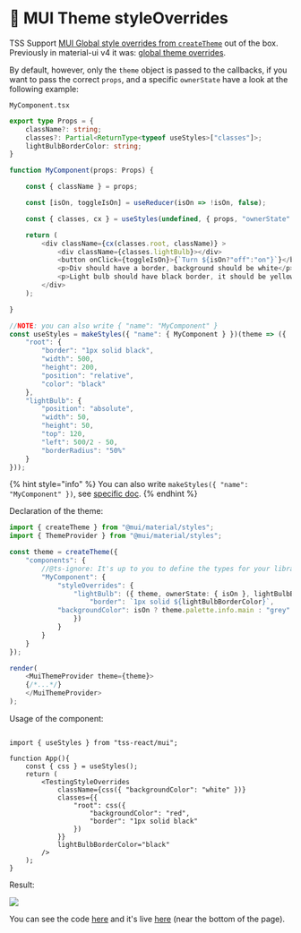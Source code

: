 # 🍭 MUI Theme styleOverrides

TSS Support [MUI Global style overrides from `createTheme`](https://mui.com/customization/theme-components/%23global-style-overrides)  out of the box.  Previously in material-ui v4 it was: [global theme overrides](https://v4.mui.com/customization/components/#global-theme-override).

By default, however, only the `theme` object is passed to the callbacks, if you want to pass the correct `props`, and a specific `ownerState` have a look at the following example: &#x20;

`MyComponent.tsx`

```typescript
export type Props = {
    className?: string;
    classes?: Partial<ReturnType<typeof useStyles>["classes"]>;
    lightBulbBorderColor: string;
}

function MyComponent(props: Props) {

    const { className } = props;

    const [isOn, toggleIsOn] = useReducer(isOn => !isOn, false);

    const { classes, cx } = useStyles(undefined, { props, "ownerState": { isOn } });

    return (
        <div className={cx(classes.root, className)} >
            <div className={classes.lightBulb}></div>
            <button onClick={toggleIsOn}>{`Turn ${isOn?"off":"on"}`}</button>
            <p>Div should have a border, background should be white</p>
            <p>Light bulb should have black border, it should be yellow when turned on.</p>
        </div>
    );

}

//NOTE: you can also write { "name": "MyComponent" }
const useStyles = makeStyles({ "name": { MyComponent } })(theme => ({
    "root": {
        "border": "1px solid black",
        "width": 500,
        "height": 200,
        "position": "relative",
        "color": "black"
    },
    "lightBulb": {
        "position": "absolute",
        "width": 50,
        "height": 50,
        "top": 120,
        "left": 500/2 - 50,
        "borderRadius": "50%"
    }
}));
```

{% hint style="info" %}
You can also write `makeStyles({ "name": "MyComponent" })`, see [specific doc](api-references/makestyles-usestyles.md#naming-the-stylesheets-useful-for-debugging-and-theme-styleoverrides).
{% endhint %}

Declaration of the theme: &#x20;

```typescript
import { createTheme } from "@mui/material/styles";
import { ThemeProvider } from "@mui/material/styles";

const theme = createTheme({
    "components": {
        //@ts-ignore: It's up to you to define the types for your library
        "MyComponent": {
            "styleOverrides": {
                "lightBulb": ({ theme, ownerState: { isOn }, lightBulbBorderColor })=>({
                    "border": `1px solid ${lightBulbBorderColor}`,
		    "backgroundColor": isOn ? theme.palette.info.main : "grey"
                })
            }		
        }
    }
});

render(
    <MuiThemeProvider theme={theme}>
    {/*...*/}
    </MuiThemeProvider>
);
```

Usage of the component: &#x20;

```tsx

import { useStyles } from "tss-react/mui";

function App(){
    const { css } = useStyles();
    return (
        <TestingStyleOverrides 
            className={css({ "backgroundColor": "white" })}
            classes={{
                "root": css({
                    "backgroundColor": "red",
                    "border": "1px solid black"
                })
            }}
            lightBulbBorderColor="black"
        />
    );
}
```

Result: &#x20;

![](https://user-images.githubusercontent.com/6702424/159143760-85f2c42d-602d-4aad-a3f0-9338ff6e8c76.gif)

You can see the code [here](https://github.com/garronej/tss-react/tree/main/src/test/apps/spa) and it's live [here](https://www.tss-react.dev/test/) (near the bottom of the page). &#x20;
